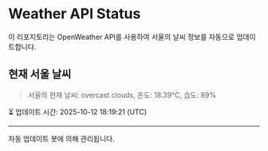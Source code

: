 
# Weather API Status

이 리포지토리는 OpenWeather API를 사용하여 서울의 날씨 정보를 자동으로 업데이트합니다.

## 현재 서울 날씨
> 서울의 현재 날씨: overcast clouds, 온도: 18.39°C, 습도: 89%

⏳ 업데이트 시간: 2025-10-12 18:19:21 (UTC)

---
자동 업데이트 봇에 의해 관리됩니다.

